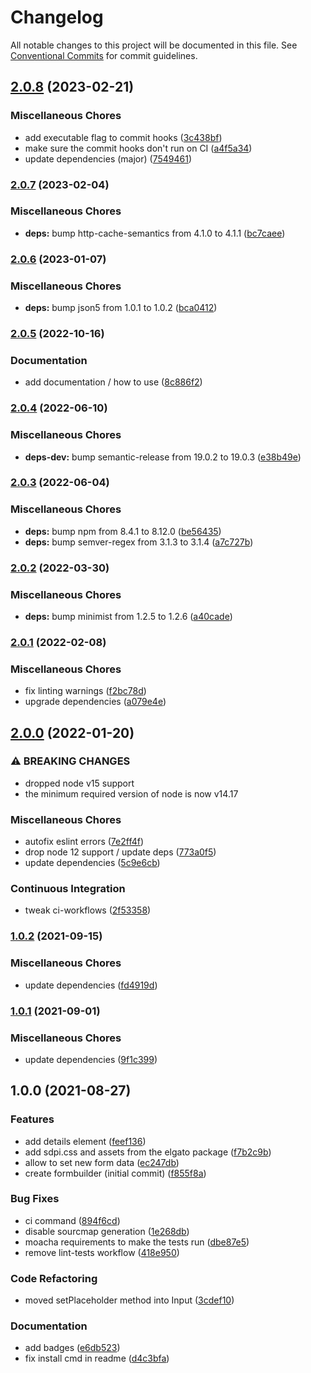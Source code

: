 # Changelog

All notable changes to this project will be documented in this file. See
[Conventional Commits](https://conventionalcommits.org) for commit guidelines.

## [2.0.8](https://github.com/rweich/streamdeck-formbuilder/compare/v2.0.7...v2.0.8) (2023-02-21)


### Miscellaneous Chores

* add executable flag to commit hooks ([3c438bf](https://github.com/rweich/streamdeck-formbuilder/commit/3c438bf3145f725370beb00d9dda322b337a5241))
* make sure the commit hooks don't run on CI ([a4f5a34](https://github.com/rweich/streamdeck-formbuilder/commit/a4f5a344556384d418044512e1379cc0ee6cd2da))
* update dependencies (major) ([7549461](https://github.com/rweich/streamdeck-formbuilder/commit/75494612d89a8c68a030fe1b0bb839d4d0e8c60d))

### [2.0.7](https://github.com/rweich/streamdeck-formbuilder/compare/v2.0.6...v2.0.7) (2023-02-04)


### Miscellaneous Chores

* **deps:** bump http-cache-semantics from 4.1.0 to 4.1.1 ([bc7caee](https://github.com/rweich/streamdeck-formbuilder/commit/bc7caee7e0f1c7bcf6b5d72f7982292808564ef6))

### [2.0.6](https://github.com/rweich/streamdeck-formbuilder/compare/v2.0.5...v2.0.6) (2023-01-07)


### Miscellaneous Chores

* **deps:** bump json5 from 1.0.1 to 1.0.2 ([bca0412](https://github.com/rweich/streamdeck-formbuilder/commit/bca0412a7fcffd8052860b9560b2d0cc36e5566c))

### [2.0.5](https://github.com/rweich/streamdeck-formbuilder/compare/v2.0.4...v2.0.5) (2022-10-16)


### Documentation

* add documentation / how to use ([8c886f2](https://github.com/rweich/streamdeck-formbuilder/commit/8c886f2f4429aa851c499b80e17637a9976ee135))

### [2.0.4](https://github.com/rweich/streamdeck-formbuilder/compare/v2.0.3...v2.0.4) (2022-06-10)


### Miscellaneous Chores

* **deps-dev:** bump semantic-release from 19.0.2 to 19.0.3 ([e38b49e](https://github.com/rweich/streamdeck-formbuilder/commit/e38b49e1d2da57aba6aad9bbc8b69d40dd532972))

### [2.0.3](https://github.com/rweich/streamdeck-formbuilder/compare/v2.0.2...v2.0.3) (2022-06-04)


### Miscellaneous Chores

* **deps:** bump npm from 8.4.1 to 8.12.0 ([be56435](https://github.com/rweich/streamdeck-formbuilder/commit/be564353336f6f95eeb0383a108dea61b2973932))
* **deps:** bump semver-regex from 3.1.3 to 3.1.4 ([a7c727b](https://github.com/rweich/streamdeck-formbuilder/commit/a7c727b1097ae84e2a5f1473de0ae63a4dafee36))

### [2.0.2](https://github.com/rweich/streamdeck-formbuilder/compare/v2.0.1...v2.0.2) (2022-03-30)


### Miscellaneous Chores

* **deps:** bump minimist from 1.2.5 to 1.2.6 ([a40cade](https://github.com/rweich/streamdeck-formbuilder/commit/a40cade4955a8d0a0b0552861433e4ac19668dbc))

### [2.0.1](https://github.com/rweich/streamdeck-formbuilder/compare/v2.0.0...v2.0.1) (2022-02-08)


### Miscellaneous Chores

* fix linting warnings ([f2bc78d](https://github.com/rweich/streamdeck-formbuilder/commit/f2bc78d787fbbd7555e81ea6b54c74f9b6a101c9))
* upgrade dependencies ([a079e4e](https://github.com/rweich/streamdeck-formbuilder/commit/a079e4e1e39bd141045b4998ec668ca42fed7680))

## [2.0.0](https://github.com/rweich/streamdeck-formbuilder/compare/v1.0.2...v2.0.0) (2022-01-20)


### ⚠ BREAKING CHANGES

* dropped node v15 support
* the minimum required version of node is now v14.17

### Miscellaneous Chores

* autofix eslint errors ([7e2ff4f](https://github.com/rweich/streamdeck-formbuilder/commit/7e2ff4f2d0b14285356a935e0161236a3d0f5813))
* drop node 12 support / update deps ([773a0f5](https://github.com/rweich/streamdeck-formbuilder/commit/773a0f5fc6d06691736393444b49415c96622da8))
* update dependencies ([5c9e6cb](https://github.com/rweich/streamdeck-formbuilder/commit/5c9e6cb52385ca1e2d2708b7e7fc7dadc2a379b4))


### Continuous Integration

* tweak ci-workflows ([2f53358](https://github.com/rweich/streamdeck-formbuilder/commit/2f53358fa19ff21ff856895b5d52e1c44c06b549))

### [1.0.2](https://github.com/rweich/streamdeck-formbuilder/compare/v1.0.1...v1.0.2) (2021-09-15)


### Miscellaneous Chores

* update dependencies ([fd4919d](https://github.com/rweich/streamdeck-formbuilder/commit/fd4919d9574fbe70760f64c54a6aa7036abab99e))

### [1.0.1](https://github.com/rweich/streamdeck-formbuilder/compare/v1.0.0...v1.0.1) (2021-09-01)


### Miscellaneous Chores

* update dependencies ([9f1c399](https://github.com/rweich/streamdeck-formbuilder/commit/9f1c3999df1b8cf74c94c484d1e642aa4ac70788))

## 1.0.0 (2021-08-27)


### Features

* add details element ([feef136](https://github.com/rweich/streamdeck-formbuilder/commit/feef1363340d1beb227113830f00f2c317bd43ee))
* add sdpi.css and assets from the elgato package ([f7b2c9b](https://github.com/rweich/streamdeck-formbuilder/commit/f7b2c9b0c7a7421be6355430ce99bef5c6c81f0b))
* allow to set new form data ([ec247db](https://github.com/rweich/streamdeck-formbuilder/commit/ec247db151261ca51cda3d10cbd364aaf17468bc))
* create formbuilder (initial commit) ([f855f8a](https://github.com/rweich/streamdeck-formbuilder/commit/f855f8aff8485c6bcf9c69ae3cbdfc613c1d30cd))


### Bug Fixes

* ci command ([894f6cd](https://github.com/rweich/streamdeck-formbuilder/commit/894f6cda7f8c8aa961bf7e5c79c3e510d41c27c6))
* disable sourcmap generation ([1e268db](https://github.com/rweich/streamdeck-formbuilder/commit/1e268db719fb831b7344d12c88505d761a761bf0))
* moacha requirements to make the tests run ([dbe87e5](https://github.com/rweich/streamdeck-formbuilder/commit/dbe87e53de38305f339f8016adb0346caeca3f51))
* remove lint-tests workflow ([418e950](https://github.com/rweich/streamdeck-formbuilder/commit/418e9506a18448b63d51431c999d38743329b451))


### Code Refactoring

* moved setPlaceholder method into Input ([3cdef10](https://github.com/rweich/streamdeck-formbuilder/commit/3cdef1094e8b05598437c1f447f24c2b62d3cca7))


### Documentation

* add badges ([e6db523](https://github.com/rweich/streamdeck-formbuilder/commit/e6db523262bd7111c54d6259624c93d67da02b6a))
* fix install cmd in readme ([d4c3bfa](https://github.com/rweich/streamdeck-formbuilder/commit/d4c3bfaaa8fda9a743fbd8c75456876f87a56bb9))
